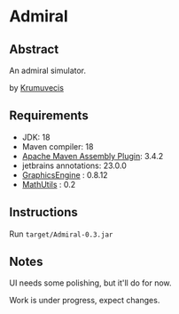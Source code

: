 # Admiral

## Abstract

An admiral simulator.

<!--
[![](https://jitpack.io/v/Krumuvecis/<projname>.svg)](https://jitpack.io/#Krumuvecis/<projname>)
-->

by [Krumuvecis](https://github.com/Krumuvecis)


## Requirements

* JDK: 18
* Maven compiler: 18
* [Apache Maven Assembly Plugin](https://maven.apache.org/plugins/maven-assembly-plugin/): 3.4.2
* jetbrains annotations: 23.0.0
* [GraphicsEngine](https://github.com/KruMF/GraphicsEngine) : 0.8.12
* [MathUtils](https://github.com/KruMF/MathUtils) : 0.2

## Instructions

Run `target/Admiral-0.3.jar`


## Notes

UI needs some polishing, but it'll do for now.

Work is under progress, expect changes.
